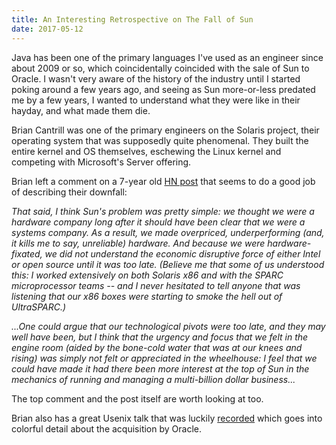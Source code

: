 ```yaml
---
title: An Interesting Retrospective on The Fall of Sun
date: 2017-05-12
---
```


Java has been one of the primary languages I've used as an engineer since about 2009 or so, which coincidentally coincided with the sale of Sun to Oracle. I wasn't very aware of the history of the industry until I started poking around a few years ago, and seeing as Sun more-or-less predated me by a few years, I wanted to understand what they were like in their hayday, and what made them die.

Brian Cantrill was one of the primary engineers on the Solaris project, their operating system that was supposedly quite phenomenal. They built the entire kernel and OS themselves, eschewing the Linux kernel and competing with Microsoft's Server offering.

Brian left a comment on a 7-year old [HN post](https://news.ycombinator.com/item?id=2286466) that seems to do a good job of describing their downfall:

_That said, I think Sun's problem was pretty simple: we thought we were a hardware company long after it should have been clear that we were a systems company. As a result, we made overpriced, underperforming (and, it kills me to say, unreliable) hardware. And because we were hardware-fixated, we did not understand the economic disruptive force of either Intel or open source until it was too late. (Believe me that some of us understood this: I worked extensively on both Solaris x86 and with the SPARC microprocessor teams -- and I never hesitated to tell anyone that was listening that our x86 boxes were starting to smoke the hell out of UltraSPARC.)_

_...One could argue that our technological pivots were too late, and they may well have been, but I think that the urgency and focus that we felt in the engine room (aided by the bone-cold water that was at our knees and rising) was simply not felt or appreciated in the wheelhouse: I feel that we could have made it had there been more interest at the top of Sun in the mechanics of running and managing a multi-billion dollar business..._

The top comment and the post itself are worth looking at too.

Brian also has a great Usenix talk that was luckily [recorded](https://www.youtube.com/watch?v=-zRN7XLCRhc) which goes into colorful detail about the acquisition by Oracle.

